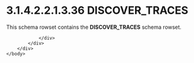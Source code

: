 <html dir="LTR" xmlns:mshelp="http://msdn.microsoft.com/mshelp" xmlns:ddue="http://ddue.schemas.microsoft.com/authoring/2003/5" xmlns:xlink="http://www.w3.org/1999/xlink" xmlns:tool="http://www.microsoft.com/tooltip">
    <head>
        <meta http-equiv="Content-Type" content="text/html; CHARSET=utf-8"></meta>
        <meta name="save" content="history"></meta>
        <title>3.1.4.2.2.1.3.36 DISCOVER_TRACES</title>
        <xml>
            <mshelp:toctitle title="3.1.4.2.2.1.3.36 DISCOVER_TRACES"></mshelp:toctitle>
            <mshelp:rltitle title="[MS-SSAS]: DISCOVER_TRACES"></mshelp:rltitle>
            <mshelp:keyword index="A" term="5d427b58-c6ec-4a99-935d-c03bc57cb5fa"></mshelp:keyword>
            <mshelp:attr name="DCSext.ContentType" value="open specification"></mshelp:attr>
            <mshelp:attr name="AssetID" value="5d427b58-c6ec-4a99-935d-c03bc57cb5fa"></mshelp:attr>
            <mshelp:attr name="TopicType" value="kbRef"></mshelp:attr>
            <mshelp:attr name="DCSext.Title" value="[MS-SSAS]: DISCOVER_TRACES" />
        </xml>
    </head>
    <body>
        <div id="header">
            <h1 class="heading">3.1.4.2.2.1.3.36 DISCOVER_TRACES</h1>
        </div>
        <div id="mainSection">
            <div id="mainBody">
                <div id="allHistory" class="saveHistory"></div>
                <div id="sectionSection0" class="section" name="collapseableSection">
                    

<p>This schema rowset contains the <b>DISCOVER_TRACES</b>
schema rowset.</p>


                </div>
            </div>
        </div>
    </body>
</html>